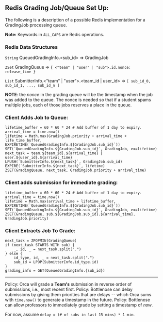 ## Redis Grading Job/Queue Set Up:

The following is a description of a possible Redis implementation for a GradingJob processing queue.

**Note:** Keywords in `ALL_CAPS` are Redis operations.

### Redis Data Structures

`String` QueuedGradingInfo.<sub_id> => GradingJob

`ZSet` GradingQueue => `{ <"team" | "user" | "sub">.id.nonce: release_time }`

`List` SubmitterInfo.<"team" | "user">.<team_id | user_id> => `[ sub_id_0, sub_id_1, ..., sub_id_n ]`

**NOTE**: the _nonce_ in the grading queue will be the timestamp when the job was added to the queue. The nonce is needed so that if a student spams multiple jobs, each of those jobs reserves a place in the queue.

### Client Adds Job to Queue:

```
lifetime_buffer = 60 * 60 * 24 # Add buffer of 1 day to expiry.
arrival_time = time.now()
lifetime = Math.max(GradingJob.priority + arrival_time + life_time_buffer, EXPIRETIME(`QueuedGradingInfo.${GradingJob.sub_id}`))
SET(`QueuedGradingInfo.${GradingJob.sub_id}`, GradingJob, ex=lifetime)
next_task = team.${team_id}.${arrival_time} | user.${user_id}.${arrival_time}
LPUSH(`SubmitterInfo.${next_task}`, GradingJob.sub_id)
EXPIRE(`SubmitterInfo.${next_task}`, lifetime)
ZSET(GradingQueue, next_task, GradingJob.priority + arrival_time)
```

### Client adds submission for immediate grading:

```
lifetime_buffer = 60 * 60 * 24 # Add buffer of 1 day to expiry.
arrival_time = time.now()
lifetime = Math.max(arrival_time + lifetime_buffer, EXPIRETIME(`QueuedGradingInfo.${GradingJob.sub_id}`))
SET(`QueuedGradingInfo.${GradingJob.sub_id}`, GradingJob, ex=lifetime)
ZSET(GradingQueue, sub.${GradingJob.sub_id}.${arrival_time}, GradingJob.priority)
```

### Client Extracts Job To Grade:

```
next_task = ZPOPMIN(GradingQueue)
if (next_task STARTS WITH sub) {
	_, id, _ = next_task.split(".")
} else {
	id_type, id, _ = next_task.split(".")
	sub_id = LPOP(SubmitterInfo.id_type.id)
}
grading_info = GET(QueuedGradingInfo.{sub_id})
```

<hr>

Policy: Orca will grade a **Team's** submission in reverse order of submissions, i.e., most recent first.
Policy: Bottlenose can delay submissions by giving them priorities that are delays -- which Orca sums with `time.now()` to generate a timestamp in the future.
Policy: Bottlenose can allow professors to immediately grade by setting a timestamp of _now_.

For now, assume `delay = (# of subs in last 15 mins) * 1 min`.

